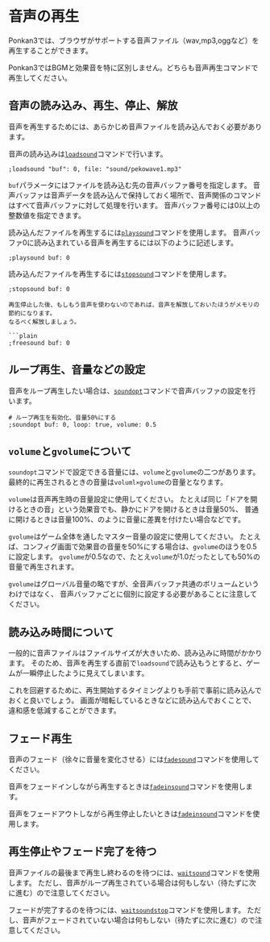 # 音声の再生

Ponkan3では、ブラウザがサポートする音声ファイル（wav,mp3,oggなど）を再生することができます。

Ponkan3ではBGMと効果音を特に区別しません。どちらも音声再生コマンドで再生してください。

## 音声の読み込み、再生、停止、解放

音声を再生するためには、あらかじめ音声ファイルを読み込んでおく必要があります。

音声の読み込みは[`loadsound`](../ref/command_ref.md#loadsound-sound)コマンドで行います。

```plain
;loadsound "buf": 0, file: "sound/pekowave1.mp3"
```

`buf`パラメータにはファイルを読み込む先の音声バッファ番号を指定します。
音声バッファは音声データを読み込んで保持しておく場所で、音声関係のコマンドはすべて音声バッファに対して処理を行います。
音声バッファ番号には0以上の整数値を指定できます。

読み込んだファイルを再生するには[`playsound`](../ref/command_ref.md#playsound)コマンドを使用します。
音声バッファ0に読み込まれている音声を再生するには以下のように記述します。

```plain
;playsound buf: 0
```

読み込んだファイルを再生するには[`stopsound`](../ref/command_ref.md#stopsound)コマンドを使用します。

```plain
;stopsound buf: 0

再生停止した後、もしもう音声を使わないのであれば、音声を解放しておいたほうがメモリの節約になります。
なるべく解放しましょう。

```plain
;freesound buf: 0
```

## ループ再生、音量などの設定

音声をループ再生したい場合は、[`soundopt`](`../ref/command_ref.md#soundopt`)コマンドで音声バッファの設定を行います。

```plain
# ループ再生を有効化、音量50%にする
;soundopt buf: 0, loop: true, volume: 0.5
```

## `volume`と`gvolume`について

`soundopt`コマンドで設定できる音量には、`volume`と`gvolume`の二つがあります。
最終的に再生されるときの音量は`voluml×gvolume`の音量となります。

`volume`は音声再生時の音量設定に使用してください。
たとえば同じ「ドアを開けるときの音」という効果音でも、静かにドアを開けるときは音量50%、
普通に開けるときは音量100%、のように音量に差異を付けたい場合などです。

`gvolume`はゲーム全体を通したマスター音量の設定に使用してください。
たとえば、コンフィグ画面で効果音の音量を50%にする場合は、`gvolume`のほうを0.5に設定します。
`gvolume`が0.5なので、たとえ`volume`が1.0だったとしても50%の音量で再生されます。

`gvolume`はグローバル音量の略ですが、全音声バッファ共通のボリュームというわけではなく、
音声バッファごとに個別に設定する必要があることに注意してください。

## 読み込み時間について

一般的に音声ファイルはファイルサイズが大きいため、読み込みに時間がかかります。
そのため、音声を再生する直前で`loadsound`で読み込もうとすると、ゲームが一瞬停止したように見えてしまいます。

これを回避するために、再生開始するタイミングよりも手前で事前に読み込んでおくと良いでしょう。
画面が暗転しているときなどに読み込んでおくことで、違和感を低減することができます。

## フェード再生

音声のフェード（徐々に音量を変化させる）には[`fadesound`](`../ref/command_ref.md#fadesound`)コマンドを使用してください。

音声をフェードインしながら再生するときは[`fadeinsound`](`../ref/command_ref.md#fadeinsound-fadein`)コマンドを使用します。

音声をフェードアウトしながら再生停止したいときは[`fadeinsound`](`../ref/command_ref.md#waitsoundstop-waitsound`)コマンドを使用します。

## 再生停止やフェード完了を待つ

音声ファイルの最後まで再生し終わるのを待つには、[`waitsound`](../ref/command_ref.md#waitsoundstop-waitsound)コマンドを使用します。
ただし、音声がループ再生されている場合は何もしない（待たずに次に進む）ので注意してください。

フェードが完了するのを待つには、[`waitsoundstop`](../ref/command_ref.md#waitsoundstop-waitsound)コマンドを使用します。
ただし、音声がフェードされていない場合は何もしない（待たずに次に進む）ので注意してください。
